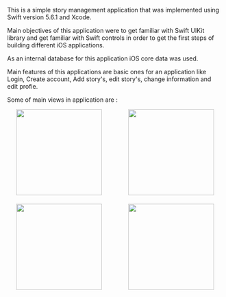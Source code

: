 This is a simple story management application that was implemented using Swift version 5.6.1 and Xcode.

Main objectives of this application were to get familiar with Swift UIKit library and get familiar with Swift controls in order to get the first steps of building different iOS applications.

As an internal database for this application iOS core data was used.

Main features of this applications are basic ones for an application like Login, Create account, Add story's, edit story's, change information and edit profie.

Some of main views in application are : 
<div style="display:flex; flex-direction:row; justify-content:space-around; margin-bottom:20px;"> 
<img style="margin-right:20px;" src = "https://user-images.githubusercontent.com/74973065/193947756-e232863e-f365-4050-b4f0-10d9b9432f87.png" width = 200/>
<img src = "https://user-images.githubusercontent.com/74973065/193947765-96132827-c298-4422-9ef0-44adc08a7ee5.png" width = 200/>
</div> 
<div style="display:flex; flex-direction:row; justify-content:space-around;">  
<img style="margin-right:20px;" src = "https://user-images.githubusercontent.com/74973065/193947777-97fe5410-58e6-455e-8c4d-0060ae27df76.png" width = 200/>
<img src = "https://user-images.githubusercontent.com/74973065/194052777-15166e1a-d87c-49eb-9987-91392a05f5ba.png" width = 200/>
</div> 
